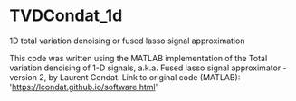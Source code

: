 # TVDCondat_1d
1D total variation denoising or fused lasso signal approximation

This code was written using the MATLAB implementation of the Total variation denoising of 1-D signals, a.k.a. Fused lasso signal approximator - version 2, by Laurent Condat.
Link to original code (MATLAB): 'https://lcondat.github.io/software.html'
